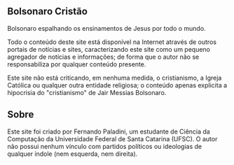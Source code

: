 ## Bolsonaro Cristão
Bolsonaro espalhando os ensinamentos de Jesus por todo o mundo. 

Todo o conteúdo deste site está disponível na Internet através de outros portais de notícias e sites, caracterizando este site como um pequeno agregador de notícias e informações; de forma que o autor não se responsabiliza por qualquer conteúdo presente.

Este site não está criticando, em nenhuma medida, o cristianismo, a Igreja Católica ou qualquer outra entidade religiosa; o conteúdo apenas explicita a hipocrisia do "cristianismo" de Jair Messias Bolsonaro.

## Sobre
Este site foi criado por Fernando Paladini, um estudante de Ciência da Computação da Universidade Federal de Santa Catarina (UFSC). O autor não possui nenhum vínculo com partidos políticos ou ideologias de qualquer índole (nem esquerda, nem direita).